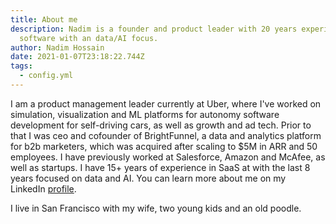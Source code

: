 ```yaml
---
title: About me
description: Nadim is a founder and product leader with 20 years experience in
  software with an data/AI focus.
author: Nadim Hossain
date: 2021-01-07T23:18:22.744Z
tags:
  - config.yml
---
```

I am a product management leader currently at Uber, where I've worked on simulation, visualization and ML platforms for autonomy software development for self-driving cars, as well as growth and ad tech. Prior to that I was ceo and cofounder of BrightFunnel, a data and analytics platform for b2b marketers, which was acquired after scaling to $5M in ARR and 50 employees. I have previously worked at Salesforce, Amazon and McAfee, as well as startups. I have 15+ years of experience in SaaS at with the last 8 years focused on data and AI. You can learn more about me on my LinkedIn [profile](https://www.linkedin.com/in/nadimhossain/).

I live in San Francisco with my wife, two young kids and an old poodle.
